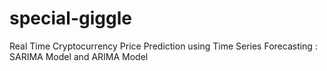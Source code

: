 # special-giggle
Real Time Cryptocurrency Price Prediction using Time Series Forecasting : SARIMA Model and ARIMA Model 
